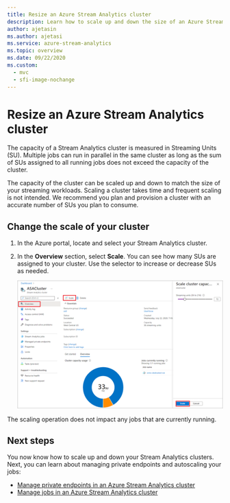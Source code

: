 ```yaml
---
title: Resize an Azure Stream Analytics cluster
description: Learn how to scale up and down the size of an Azure Stream Analytics cluster.
author: ajetasin
ms.author: ajetasi
ms.service: azure-stream-analytics
ms.topic: overview
ms.date: 09/22/2020
ms.custom:
  - mvc
  - sfi-image-nochange
---
```


# Resize an Azure Stream Analytics cluster

The capacity of a Stream Analytics cluster is measured in Streaming Units (SU). Multiple jobs can run in parallel in the same cluster as long as the sum of SUs assigned to all running jobs does not exceed the capacity of the cluster.

The capacity of the cluster can be scaled up and down to match the size of your streaming workloads. Scaling a cluster takes time and frequent scaling is not intended. We recommend you plan and provision a cluster with an accurate number of SUs you plan to consume.

## Change the scale of your cluster

1. In the Azure portal, locate and select your Stream Analytics cluster.

1. In the **Overview** section, select **Scale**. You can see how many SUs are assigned to your cluster. Use the selector to increase or decrease SUs as needed.

   ![scale cluster](./media/scale-cluster/scale-cluster.png)

The scaling operation does not impact any jobs that are currently running.

## Next steps

You now know how to scale up and down your Stream Analytics clusters. Next, you can learn about managing private endpoints and autoscaling your jobs:

* [Manage private endpoints in an Azure Stream Analytics cluster](private-endpoints.md)
* [Manage jobs in an Azure Stream Analytics cluster](manage-jobs-cluster.md)
